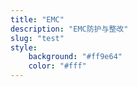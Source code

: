 ```yaml
---
title: "EMC"
description: "EMC防护与整改"
slug: "test"
style:
    background: "#ff9e64"
    color: "#fff"
---
```


